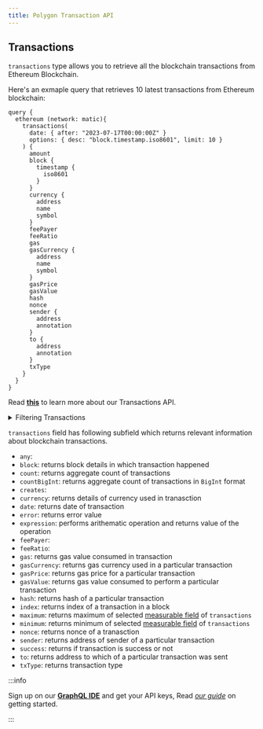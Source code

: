 ```yaml
---
title: Polygon Transaction API
---
```



<head>
<meta name="title" content="Polygon Transaction API"/>
<meta name="description" content="Get real-time and historical Polygon (Matic) blockchain transaction details with fees details."/>
<meta name="keywords" content="polygon api, polygon python api, polygon transactions, polygon nft api, polygon scan api, polygon matic api, polygon api docs, polygon crypto api, polygon blockchain api,matic network api"/>
<meta name="robots" content="index, follow"/>
<meta http-equiv="Content-Type" content="text/html; charset=utf-8"/>
<meta name="language" content="English"/>

<!-- Open Graph / Facebook -->
<meta property="og:type" content="website" />
<meta property="og:title" content="Polygon Transaction API" />
<meta property="og:description" content="Get real-time and historical Polygon (Matic) blockchain transaction details with fees details." />

<!-- Twitter -->
<meta property="twitter:card" content="summary_large_image" />
<meta property="twitter:title" content="Polygon Transaction API" />
<meta property="twitter:description" content="Get real-time and historical Polygon (Matic) blockchain transaction details with fees details." />
</head>


## Transactions

`transactions` type allows you to retrieve all the blockchain transactions from Ethereum Blockchain.

Here's an exmaple query that retrieves 10 latest transactions from Ethereum blockchain:

```
query {
  ethereum (network: matic){
    transactions(
      date: { after: "2023-07-17T00:00:00Z" }
      options: { desc: "block.timestamp.iso8601", limit: 10 }
    ) {
      amount
      block {
        timestamp {
          iso8601
        }
      }
      currency {
        address
        name
        symbol
      }
      feePayer
      feeRatio
      gas
      gasCurrency {
        address
        name
        symbol
      }
      gasPrice
      gasValue
      hash
      nonce
      sender {
        address
        annotation
      }
      to {
        address
        annotation
      }
      txType
    }
  }
}
```

Read **[this](/docs/Examples/Transactions/transaction-api.md)** to learn more about our Transactions API.

<details>
<summary>Filtering Transactions</summary>

Transactions can be filtered using following arguments:

- `amount`: Filter by amount of tokens transferred in a transaction. Available comparision operators are `between`, `gt`, `gteq`, `in`, `is`, `lt`, `lteq`, `not`, `notIn`.

- `any`:
- `date`: Filter by date on which transaction happened. Date should be in ISO8601-encoded datetime string. Ex, June 17th, 2023 will be `2023-07-17T00:00:00Z`. Available comparision operator are `after`, `before`, `between`, `in`, `is`, `not`, `notIn`, `since`, `tiil`.

- `feePayer`:
- `feeRatio`:
- `gasCurrency`: Filter by currency used for gas. Available comparision operators are `in`, `is`, `not`, `notIn`.

- `gasValue`: Filter by gas value used in the transaction. Available comparision operators are `between`, `gt`, `gteq`, `in`, `is`, `lt`, `lteq`, `not`, `notIn`.

- `height`: Filter by height of block where transaction happened. Available comparision operators are `between`, `gt`, `gteq`, `in`, `is`, `lt`, `lteq`, `not`, `notIn`.

- `options`: Filter returned data by ordering, limiting and constrainting transaction data. Available fields: `asc`, `ascByInteger`, `desc`, `descByInteger`, `limit`, `limitBy`, `offset`


- `success`:
  
- `time`: Filter by time when transaction happened. Time should be in ISO8601-encoded datetime string. Ex, June 17th, 2023 will be `2023-07-17T00:00:00Z`. Available comparision operator are `after`, `before`, `between`, `in`, `is`, `not`, `notIn`, `since`, `tiil`.

- `txCreates`:
  
- `txHash`: Filter by transaction hash of the transaction. Available comparision operators are `is`, `in`, `not`, `notIn`.

- `txIndex`: Filter by index of transaction in the block. Available comparision operators are `is`, `in`, `not`, `notIn`.

- `txSender`: Filter by address of transaction sender. Available comparision operators are `is`, `in`, `not`, `notIn`.
- `txTo`: Filter by address transaction is sent to. Available comparision operators are `is`, `in`, `not`, `notIn`.
  
- `txType`:

</details>

`transactions` field has following subfield which returns relevant information about blockchain transactions.

- `any`:
- `block`: returns block details in which transaction happened
- `count`: returns aggregate count of transactions
- `countBigInt`: returns aggregate count of transactions in `BigInt` format
- `creates`:
- `currency`: returns details of currency used in tranasction
- `date`: returns date of transaction 
- `error`: returns error value
- `expression`: performs arithematic operation and returns value of the operation
- `feePayer`:  
- `feeRatio`:
- `gas`: returns gas value consumed in transaction 
- `gasCurrency`: returns gas currency used in a particular transaction
- `gasPrice`: returns gas price for a particular transaction
- `gasValue`: returns gas value consumed to perform a particular transaction
- `hash`: returns hash of a particular transaction
- `index`: returns index of a transaction in a block
- `maximum`: returns maximum of selected [measurable field](/v1/docs/graphql-reference/enums/ethereum-transactions-measureable) of `transactions`
- `minimum`: returns minimum of selected [measurable field](/v1/docs/graphql-reference/enums/ethereum-transactions-measureable) of `transactions`
- `nonce`: returns nonce of a tranasction
- `sender`: returns address of sender of a particular transaction
- `success`: returns if transaction is success or not
- `to`: returns address to which of a particular transaction was sent
- `txType`: returns transaction type



:::info

Sign up on our **[GraphQL IDE](https://ide.bitquery.io/)** and get your API keys, Read _[our guide](/docs/graphql-ide/how-to-start/)_ on getting started.

:::